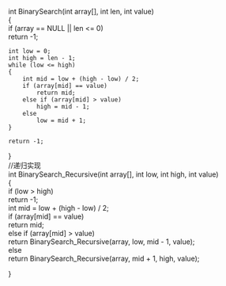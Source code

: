 int BinarySearch(int array[], int len, int value)  
{  
    if (array == NULL || len <= 0)  
        return -1;  
  
    int low = 0;  
    int high = len - 1;  
    while (low <= high)  
    {  
        int mid = low + (high - low) / 2;  
        if (array[mid] == value)  
            return mid;  
        else if (array[mid] > value)  
            high = mid - 1;  
        else  
            low = mid + 1;  
    }  
  
    return -1;  
}  
//递归实现  
int BinarySearch_Recursive(int array[], int low, int high, int value)  
{  
    if (low > high)  
        return -1;  
    int mid = low + (high - low) / 2;  
    if (array[mid] == value)  
        return mid;  
    else if (array[mid] > value)  
        return BinarySearch_Recursive(array, low, mid - 1, value);  
    else  
        return BinarySearch_Recursive(array, mid + 1, high, value);  
  
}  